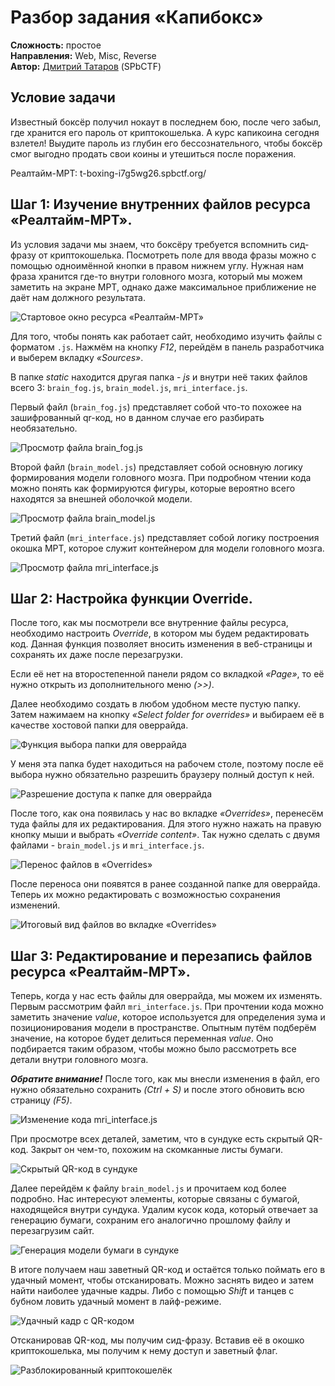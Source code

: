 # Разбор задания «Капибокс»

**Сложность:** простое \
**Направления:** Web, Misc, Reverse \
**Автор:** [Дмитрий Татаров](https://t.me/kukuxumushi) (SPbCTF)

## Условие задачи

Известный боксёр получил нокаут в последнем бою, после чего забыл, где хранится его пароль от криптокошелька. А курс капикоина сегодня взлетел! Выудите пароль из глубин его бессознательного, чтобы боксёр смог выгодно продать свои коины и утешиться после поражения.

Реалтайм-МРТ: t-boxing-i7g5wg26.spbctf.org/

## Шаг 1: Изучение внутренних файлов ресурса «Реалтайм-МРТ».

Из условия задачи мы знаем, что боксёру требуется вспомнить сид-фразу от криптокошелька. Посмотреть поле для ввода фразы можно с помощью одноимённой кнопки в правом нижнем углу. Нужная нам фраза хранится где-то внутри головного мозга, который мы можем заметить на экране МРТ, однако даже максимальное приближение не даёт нам должного результата. 

![Стартовое окно ресурса «Реалтайм-МРТ»](./screens/1.png)

Для того, чтобы понять как работает сайт, необходимо изучить файлы с форматом `.js`. Нажмём на кнопку *F12*, перейдём в панель разработчика и выберем вкладку *«Sources»*. 

В папке *static* находится другая папка - *js* и внутри неё таких файлов всего 3: `brain_fog.js`, `brain_model.js`, `mri_interface.js`.

Первый файл (`brain_fog.js`) представляет собой что-то похожее на зашифрованный qr-код, но в данном случае его разбирать необязательно.

![Просмотр файла brain_fog.js](./screens/2.png)

Второй файл (`brain_model.js`) представляет собой основную логику формирования модели головного мозга. При подробном чтении кода можно понять как формируются фигуры, которые вероятно всего находятся за внешней оболочкой модели.

![Просмотр файла brain_model.js](./screens/3.png)

Третий файл (`mri_interface.js`) представляет собой логику построения окошка МРТ, которое служит контейнером для модели головного мозга.

![Просмотр файла mri_interface.js](./screens/4.png)

## Шаг 2: Настройка функции Override.

После того, как мы посмотрели все внутренние файлы ресурса, необходимо настроить *Override*, в котором мы будем редактировать код. Данная функция позволяет вносить изменения в веб-страницы и сохранять их даже после перезагрузки.

Если её нет на второстепенной панели рядом со вкладкой *«Page»*, то её нужно открыть из дополнительного меню *(>>)*. 

Далее необходимо создать в любом удобном месте пустую папку. Затем нажимаем на кнопку *«Select folder for overrides»* и выбираем её в качестве хостовой папки для оверрайда.

![Функция выбора папки для оверрайда](./screens/5.png)

У меня эта папка будет находиться на рабочем столе, поэтому после её выбора нужно обязательно разрешить браузеру полный доступ к ней.

![Разрешение доступа к папке для оверрайда](./screens/6.png)

После того, как она появилась у нас во вкладке *«Overrides»*, перенесём туда файлы для их редактирования. Для этого нужно нажать на правую кнопку мыши и выбрать *«Override content»*. Так нужно сделать с двумя файлами - `brain_model.js` и `mri_interface.js`.

![Перенос файлов в «Overrides»](./screens/7.png)

После переноса они появятся в ранее созданной папке для оверрайда. Теперь их можно редактировать с возможностью сохранения изменений.

![Итоговый вид файлов во вкладке «Overrides»](./screens/8.png)

## Шаг 3: Редактирование и перезапись файлов ресурса «Реалтайм-МРТ».

Теперь, когда у нас есть файлы для оверрайда, мы можем их изменять. Первым рассмотрим файл `mri_interface.js`. При прочтении кода можно заметить значение *value*, которое используется для определения зума и позиционирования модели в пространстве. Опытным путём подберём значение, на которое будет делиться переменная *value*. Оно подбирается таким образом, чтобы можно было рассмотреть все детали внутри головного мозга.

***Обратите внимание!***
После того, как мы внесли изменения в файл, его нужно обязательно сохранить *(Ctrl + S)* и после этого обновить всю страницу *(F5)*.

![Изменение кода mri_interface.js](./screens/9.png)

При просмотре всех деталей, заметим, что в сундуке есть скрытый QR-код. Закрыт он чем-то, похожим на скомканные листы бумаги. 

![Скрытый QR-код в сундуке](./screens/10.png)

Далее перейдём к файлу `brain_model.js` и прочитаем код более подробно. Нас интересуют элементы, которые связаны с бумагой, находящейся внутри сундука. Удалим кусок кода, который отвечает за генерацию бумаги, сохраним его аналогично прошлому файлу и перезагрузим сайт. 

![Генерация модели бумаги в сундуке ](./screens/11.png)

В итоге получаем наш заветный QR-код и остаётся только поймать его в удачный момент, чтобы отсканировать. Можно заснять видео и затем найти наиболее удачные кадры. Либо с помощью *Shift* и танцев с бубном ловить удачный момент в лайф-режиме.

![Удачный кадр с QR-кодом](./screens/12.png)

Отсканировав QR-код, мы получим сид-фразу. Вставив её в окошко криптокошелька, мы получим к нему доступ и заветный флаг.

![Разблокированный криптокошелёк](./screens/13.png)





